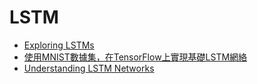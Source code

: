 # LSTM



* [Exploring LSTMs](http://blog.echen.me/2017/05/30/exploring-lstms/)
* [使用MNIST數據集，在TensorFlow上實現基礎LSTM網絡](https://www.jiqizhixin.com/articles/2017-09-29-7)
* [Understanding LSTM Networks](http://colah.github.io/posts/2015-08-Understanding-LSTMs/)

